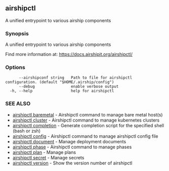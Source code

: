 ## airshipctl

A unified entrypoint to various airship components

### Synopsis

A unified entrypoint to various airship components

  Find more information at: https://docs.airshipit.org/airshipctl/


### Options

```
      --airshipconf string   Path to file for airshipctl configuration. (default "$HOME/.airship/config")
      --debug                enable verbose output
  -h, --help                 help for airshipctl
```

### SEE ALSO

* [airshipctl baremetal](airshipctl_baremetal.md)	 - Airshipctl command to manage bare metal host(s)
* [airshipctl cluster](airshipctl_cluster.md)	 - Airshipctl command to manage kubernetes clusters
* [airshipctl completion](airshipctl_completion.md)	 - Generate completion script for the specified shell (bash or zsh)
* [airshipctl config](airshipctl_config.md)	 - Airshipctl command to manage airshipctl config file
* [airshipctl document](airshipctl_document.md)	 - Manage deployment documents
* [airshipctl phase](airshipctl_phase.md)	 - Airshipctl command to manage phases
* [airshipctl plan](airshipctl_plan.md)	 - Manage plans
* [airshipctl secret](airshipctl_secret.md)	 - Manage secrets
* [airshipctl version](airshipctl_version.md)	 - Show the version number of airshipctl

